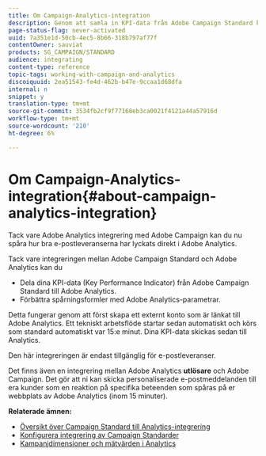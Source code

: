 ```yaml
---
title: Om Campaign-Analytics-integration
description: Genom att samla in KPI-data från Adobe Campaign Standard kan ni nu dela kampanjdata med Adobe Analytics för att mäta Adobe Campaign marknadsföringsstatistik.
page-status-flag: never-activated
uuid: 7a351e1d-50cb-4ec5-8b66-318b797af77f
contentOwner: sauviat
products: SG_CAMPAIGN/STANDARD
audience: integrating
content-type: reference
topic-tags: working-with-campaign-and-analytics
discoiquuid: 2ea51543-fe4d-462b-b47e-9ccaa1d68dfa
internal: n
snippet: y
translation-type: tm+mt
source-git-commit: 3534fb2cf9f77168eb3ca0021f4121a44a57916d
workflow-type: tm+mt
source-wordcount: '210'
ht-degree: 6%

---
```



# Om Campaign-Analytics-integration{#about-campaign-analytics-integration}

Tack vare Adobe Analytics integrering med Adobe Campaign kan du nu spåra hur bra e-postleveranserna har lyckats direkt i Adobe Analytics.

Tack vare integreringen mellan Adobe Campaign Standard och Adobe Analytics kan du

* Dela dina KPI-data (Key Performance Indicator) från Adobe Campaign Standard till Adobe Analytics.
* Förbättra spårningsformler med Adobe Analytics-parametrar.

Detta fungerar genom att först skapa ett externt konto som är länkat till Adobe Analytics. Ett tekniskt arbetsflöde startar sedan automatiskt och körs som standard automatiskt var 15:e minut. Dina KPI-data skickas sedan till Analytics.

Den här integreringen är endast tillgänglig för e-postleveranser.

Det finns även en integrering mellan Adobe Analytics **utlösare** och Adobe Campaign. Det gör att ni kan skicka personaliserade e-postmeddelanden till era kunder som en reaktion på specifika beteenden som spåras på er webbplats av Adobe Analytics (inom 15 minuter).

**Relaterade ämnen:**

* [Översikt över Campaign Standard till Analytics-integrering](https://docs.adobe.com/content/help/en/analytics/integration/adobe-campaign.html)
* [Konfigurera integrering av Campaign Standarder](https://docs.adobe.com/content/help/en/campaign-standard/using/integrating-with-adobe-cloud/working-with-campaign-and-analytics/configure-campaign-analytics-integration.html)
* [Kampanjdimensioner och mätvärden i Analytics](../../integrating/using/campaign-dimensions-and-metrics-in-analytics.md)
